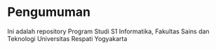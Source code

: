 # Pengumuman
Ini adalah repository Program Studi S1 Informatika, Fakultas Sains dan Teknologi Universitas Respati Yogyakarta
